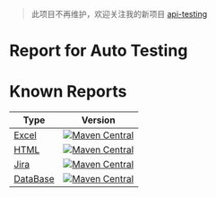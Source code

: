 > 此项目不再维护，欢迎关注我的新项目 [api-testing](https://github.com/LinuxSuRen/api-testing)

# Report for Auto Testing

# Known Reports

| Type | Version |
|---|---|
| [Excel](https://github.com/LinuxSuRen/autotest.report.excel) | [![Maven Central](https://maven-badges.herokuapp.com/maven-central/com.surenpi.autotest/autotest.report.excel/badge.svg)](https://maven-badges.herokuapp.com/maven-central/com.surenpi.autotest/autotest.report.excel) |
| [HTML](https://github.com/LinuxSuRen/autotest.report.html) | [![Maven Central](https://maven-badges.herokuapp.com/maven-central/com.surenpi.autotest/autotest.report.html/badge.svg)](https://maven-badges.herokuapp.com/maven-central/com.surenpi.autotest/autotest.report.html) |
| [Jira](https://github.com/LinuxSuRen/autotest.report.jira) | [![Maven Central](https://maven-badges.herokuapp.com/maven-central/com.surenpi.autotest/autotest.report.html/badge.svg)](https://maven-badges.herokuapp.com/maven-central/com.surenpi.autotest/autotest.report.jira) |
| [DataBase](https://github.com/LinuxSuRen/autotest.report.database) | [![Maven Central](https://maven-badges.herokuapp.com/maven-central/com.surenpi.autotest/autotest.report.html/badge.svg)](https://maven-badges.herokuapp.com/maven-central/com.surenpi.autotest/autotest.report.database) |

